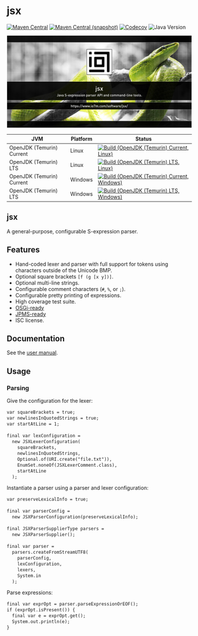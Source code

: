 jsx
===

[![Maven Central](https://img.shields.io/maven-central/v/com.io7m.jsx/com.io7m.jsx.svg?style=flat-square)](http://search.maven.org/#search%7Cga%7C1%7Cg%3A%22com.io7m.jsx%22)
[![Maven Central (snapshot)](https://img.shields.io/nexus/s/com.io7m.jsx/com.io7m.jsx?server=https%3A%2F%2Fs01.oss.sonatype.org&style=flat-square)](https://s01.oss.sonatype.org/content/repositories/snapshots/com/io7m/jsx/)
[![Codecov](https://img.shields.io/codecov/c/github/io7m-com/jsx.svg?style=flat-square)](https://codecov.io/gh/io7m-com/jsx)
![Java Version](https://img.shields.io/badge/21-java?label=java&color=e6c35c)

![com.io7m.jsx](./src/site/resources/jsx.jpg?raw=true)

| JVM | Platform | Status |
|-----|----------|--------|
| OpenJDK (Temurin) Current | Linux | [![Build (OpenJDK (Temurin) Current, Linux)](https://img.shields.io/github/actions/workflow/status/io7m-com/jsx/main.linux.temurin.current.yml)](https://www.github.com/io7m-com/jsx/actions?query=workflow%3Amain.linux.temurin.current)|
| OpenJDK (Temurin) LTS | Linux | [![Build (OpenJDK (Temurin) LTS, Linux)](https://img.shields.io/github/actions/workflow/status/io7m-com/jsx/main.linux.temurin.lts.yml)](https://www.github.com/io7m-com/jsx/actions?query=workflow%3Amain.linux.temurin.lts)|
| OpenJDK (Temurin) Current | Windows | [![Build (OpenJDK (Temurin) Current, Windows)](https://img.shields.io/github/actions/workflow/status/io7m-com/jsx/main.windows.temurin.current.yml)](https://www.github.com/io7m-com/jsx/actions?query=workflow%3Amain.windows.temurin.current)|
| OpenJDK (Temurin) LTS | Windows | [![Build (OpenJDK (Temurin) LTS, Windows)](https://img.shields.io/github/actions/workflow/status/io7m-com/jsx/main.windows.temurin.lts.yml)](https://www.github.com/io7m-com/jsx/actions?query=workflow%3Amain.windows.temurin.lts)|

## jsx

A general-purpose, configurable S-expression parser.

## Features

* Hand-coded lexer and parser with full support for tokens using characters outside of the Unicode BMP.
* Optional square brackets `[f (g [x y])]`.
* Optional multi-line strings.
* Configurable comment characters (`#`, `%`, or `;`).
* Configurable pretty printing of expressions.
* High coverage test suite.
* [OSGi-ready](https://www.osgi.org/)
* [JPMS-ready](https://en.wikipedia.org/wiki/Java_Platform_Module_System)
* ISC license.

## Documentation

See the [user manual](https://www.io7m.com/software/jsx).

## Usage

### Parsing

Give the configuration for the lexer:

```
var squareBrackets = true;
var newlinesInQuotedStrings = true;
var startAtLine = 1;

final var lexConfiguration =
  new JSXLexerConfiguration(
    squareBrackets,
    newlinesInQuotedStrings,
    Optional.of(URI.create("file.txt")),
    EnumSet.noneOf(JSXLexerComment.class),
    startAtLine
  );
```

Instantiate a parser using a parser and lexer configuration:

```
var preserveLexicalInfo = true;

final var parserConfig =
  new JSXParserConfiguration(preserveLexicalInfo);

final JSXParserSupplierType parsers =
  new JSXParserSupplier();

final var parser =
  parsers.createFromStreamUTF8(
    parserConfig,
    lexConfiguration,
    lexers,
    System.in
  );
```

Parse expressions:

```
final var exprOpt = parser.parseExpressionOrEOF();
if (exprOpt.isPresent()) {
  final var e = exprOpt.get();
  System.out.println(e);
}
```


